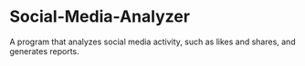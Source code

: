 # Social-Media-Analyzer
A program that analyzes social media activity, such as likes and shares, and generates reports.
